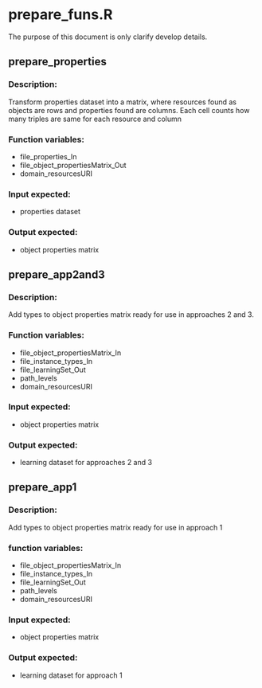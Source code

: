 # prepare_funs.R
The purpose of this document is only clarify develop details.

## prepare_properties 
### Description:
Transform properties dataset into a matrix, where resources found as objects are rows and properties found are columns. Each cell counts how many triples are same for each resource and column
### Function variables:
* file_properties_In 
* file_object_propertiesMatrix_Out 
* domain_resourcesURI 
### Input expected:
* properties dataset
### Output expected:
* object properties matrix

## prepare_app2and3
### Description:
Add types to object properties matrix ready for use in approaches 2 and 3.
### Function variables:
* file_object_propertiesMatrix_In
* file_instance_types_In
* file_learningSet_Out
* path_levels
* domain_resourcesURI
### Input expected:
* object properties matrix
### Output expected: 
* learning dataset for approaches 2 and 3

## prepare_app1
### Description:
Add types to object properties matrix ready for use in approach 1
### function variables:
* file_object_propertiesMatrix_In
* file_instance_types_In
* file_learningSet_Out
* path_levels
* domain_resourcesURI
### Input expected:
* object properties matrix
### Output expected:
* learning dataset for approach 1

